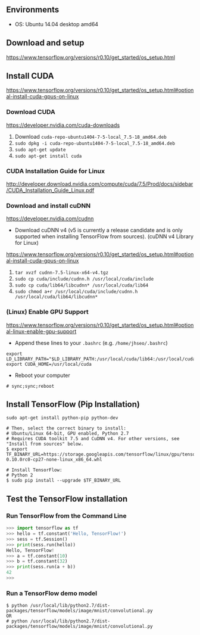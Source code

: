 
## Environments
* OS: Ubuntu 14.04 desktop amd64


## Download and setup
https://www.tensorflow.org/versions/r0.10/get_started/os_setup.html

## Install CUDA
https://www.tensorflow.org/versions/r0.10/get_started/os_setup.html#optional-install-cuda-gpus-on-linux

### Download CUDA
https://developer.nvidia.com/cuda-downloads

1. Download `cuda-repo-ubuntu1404-7-5-local_7.5-18_amd64.deb`
2. `sudo dpkg -i cuda-repo-ubuntu1404-7-5-local_7.5-18_amd64.deb`
3. `sudo apt-get update`
4. `sudo apt-get install cuda`

### CUDA Installation Guide for Linux
http://developer.download.nvidia.com/compute/cuda/7.5/Prod/docs/sidebar/CUDA_Installation_Guide_Linux.pdf

### Download and install cuDNN
https://developer.nvidia.com/cudnn

* Download cuDNN v4 (v5 is currently a release candidate and is only supported when installing TensorFlow from sources).
(cuDNN v4 Library for Linux)

https://www.tensorflow.org/versions/r0.10/get_started/os_setup.html#optional-install-cuda-gpus-on-linux

1. `tar xvzf cudnn-7.5-linux-x64-v4.tgz`
2. `sudo cp cuda/include/cudnn.h /usr/local/cuda/include`
3. `sudo cp cuda/lib64/libcudnn* /usr/local/cuda/lib64`
4. `sudo chmod a+r /usr/local/cuda/include/cudnn.h /usr/local/cuda/lib64/libcudnn*`

### (Linux) Enable GPU Support

https://www.tensorflow.org/versions/r0.10/get_started/os_setup.html#optional-linux-enable-gpu-support

* Append these lines to your `.bashrc` (e.g. `/home/jhseo/.bashrc`)
```Shell
export LD_LIBRARY_PATH="$LD_LIBRARY_PATH:/usr/local/cuda/lib64:/usr/local/cuda/extras/CUPTI/lib64"
export CUDA_HOME=/usr/local/cuda
```

* Reboot your computer

`# sync;sync;reboot`

## Install TensorFlow (Pip Installation)
`sudo apt-get install python-pip python-dev`

```Shell
# Then, select the correct binary to install:
# Ubuntu/Linux 64-bit, GPU enabled, Python 2.7
# Requires CUDA toolkit 7.5 and CuDNN v4. For other versions, see "Install from sources" below.
$ export TF_BINARY_URL=https://storage.googleapis.com/tensorflow/linux/gpu/tensorflow-0.10.0rc0-cp27-none-linux_x86_64.whl

# Install TensorFlow:
# Python 2
$ sudo pip install --upgrade $TF_BINARY_URL
```

## Test the TensorFlow installation



### Run TensorFlow from the Command Line
```Python
>>> import tensorflow as tf
>>> hello = tf.constant('Hello, TensorFlow!')
>>> sess = tf.Session()
>>> print(sess.run(hello))
Hello, TensorFlow!
>>> a = tf.constant(10)
>>> b = tf.constant(32)
>>> print(sess.run(a + b))
42
>>>
```

### Run a TensorFlow demo model
```Shell
$ python /usr/local/lib/python2.7/dist-packages/tensorflow/models/image/mnist/convolutional.py
OR
# python /usr/local/lib/python2.7/dist-packages/tensorflow/models/image/mnist/convolutional.py
```
